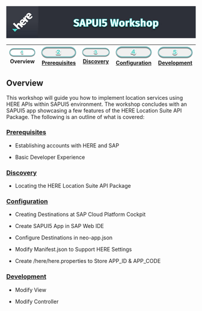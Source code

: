 <img src="/images/workshop_sapui5.jpg" width="890" />

| ![Overview](/images/01.png)<br>Overview | [![Prerequisites](/images/02_off.png)<br>Prerequisites](./02.md) | [![Discovery](/images/03_off.png)<br>Discovery](./03.md) | [![Configuration](/images/04_off.png)<br>Configuration](./04.md) | [![Development](/images/05_off.png)<br>Development](./05.md)
| :---: | :---: | :---: | :---: | :---: |

## Overview

This workshop will guide you how to implement location services using HERE APIs within SAPUI5 environment. The workshop concludes with an SAPUI5 app showcasing a few features of the HERE Location Suite API Package. The following is an outline of what is covered:

### [Prerequisites](./02.md)

* Establishing accounts with HERE and SAP 

* Basic Developer Experience

### [Discovery](./03.md)

* Locating the HERE Location Suite API Package

### [Configuration](./04.md)

* Creating Destinations at SAP Cloud Platform Cockpit

* Create SAPUI5 App in SAP Web IDE

* Configure Destinations in neo-app.json

* Modify Manifest.json to Support HERE Settings

* Create /here/here.properties to Store APP_ID & APP_CODE

### [Development](./05.md)

* Modify View

* Modify Controller
